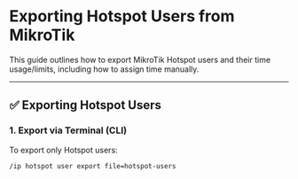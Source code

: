 # Exporting Hotspot Users from MikroTik

This guide outlines how to export MikroTik Hotspot users and their time usage/limits, including how to assign time manually.

---

## ✅ Exporting Hotspot Users

### 1. Export via Terminal (CLI)

To export only Hotspot users:

```bash
/ip hotspot user export file=hotspot-users
